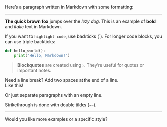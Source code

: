 Here’s a paragraph written in Markdown with some formatting:  

---

**The quick brown fox** jumps over the *lazy dog*. This is an example of **bold** and *italic* text in Markdown.  

If you want to `highlight code`, use backticks (`). For longer code blocks, you can use triple backticks:  

```python
def hello_world():  
    print("Hello, Markdown!")  
```  

> **Blockquotes** are created using `>`. They’re useful for quotes or important notes.  

Need a line break? Add two spaces at the end of a line.  
Like this!  

Or just separate paragraphs with an empty line.  

~~Strikethrough~~ is done with double tildes (`~~`).  

---

Would you like more examples or a specific style?
